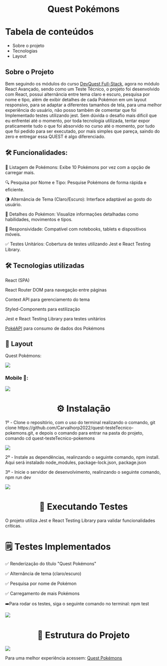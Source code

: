 <h1 align="center">Quest Pokémons</h1>

Tabela de conteúdos
=================

   * Sobre o projeto
   * Tecnologias
   * Layout
## Sobre o Projeto

<p>Bem seguindo os módulos do curso <a  href=https://evento.devemdobro.com/matriculas-abertas/ target="_blank">DevQuest Full-Stack</a>, agora no módulo React Avançado, sendo como um Teste Técnico, o projeto foi desenvolvido com React, possui alternância entre tema claro e escuro, pesquisa por nome e tipo, além de exibir detalhes de cada Pokémon em um layout responsivo, para se adaptar a diferentes tamanhos de tela, para uma melhor experiência do usuário, não posso também de comentar que foi Implementado testes utilizando jest. Sem dúvida o desafio mais dificil que eu enfrentei até o momento, por toda tecnologia utilizada, tentar expor praticamente tudo o que foi absorvido no curso até o momento, por tudo que foi pedido para ser executado, por mais simples que pareça, saindo do zero e entregar essa QUEST é algo diferenciado.</p>

## 🛠 Funcionalidades:

<p>📜 Listagem de Pokémons: Exibe 10 Pokémons por vez com a opção de carregar mais.</p>

<p>🔍 Pesquisa por Nome e Tipo: Pesquise Pokémons de forma rápida e eficiente.</p>

<p>🌗 Alternância de Tema (Claro/Escuro): Interface adaptável ao gosto do usuário.</p>

<p>📄 Detalhes do Pokémon: Visualize informações detalhadas como habilidades, movimentos e tipos.</p>

<p>📱 Responsividade: Compatível com notebooks, tablets e dispositivos móveis.</p>

<p>✅ Testes Unitários: Cobertura de testes utilizando Jest e React Testing Library.</p>


## 🛠 Tecnologias utilizadas

<p>React (SPA)</p>

<p>React Router DOM para navegação entre páginas</p>

<p>Context API para gerenciamento do tema</p>

<p>Styled-Components para estilização</p>

<p>Jest e React Testing Library para testes unitários</p>

<a  href=https://pokeapi.co/ target="_blank">PokéAPI</a> para consumo de dados dos Pokémons


## 🎨 Layout

<p>Quest Pokémons:</p>
<img src="./src/images/Pokemons.gif">




### Mobile 📱:

<img src="./src/images/PokemonsMobile.gif">


<h1 align="center">⚙️ Instalação</h1>
<p>1º - Clone o repositório, com o uso do terminal realizando o comando, git clone https://github.com/Carvalhorp2022/quest-testeTecnico-pokemons.git, e depois o comando para entrar na pasta do projeto, comando cd quest-testeTecnico-pokemons</p>
<img src="./src/images/terminalClone.png.png">

<p>2º - Instale as dependências, realinzando o seguinte comando, npm install. Aqui será instalado node_modules, package-lock.json, package.json</p>

<p>3º - Inicie o servidor de desenvolvimento, realinzando o seguinte comando, npm run dev</p>
<img src="./src/images/terminalIniciarServidor.png">

<h1 align="center">🧪 Executando Testes</h1>

<p>O projeto utiliza Jest e React Testing Library para validar funcionalidades críticas.</p>

<h1>🗒️ Testes Implementados</h1>

<p>✅ Renderização do título "Quest Pokémons"</p>

<p>✅ Alternância de tema (claro/escuro)</p>

<p>✅ Pesquisa por nome de Pokémon</p>

<p>✅ Carregamento de mais Pokémons</p>

<p>➡️Para rodar os testes, siga o seguinte comando no terminal: npm test </p>
<img src="./src/images/rodarTeste.png">

<h1 align="center">📂 Estrutura do Projeto</h1>
<img src="./src/images/estruturaProjeto.png">


<p >Para uma melhor experiência acessem:
      <a  href=https://carvalhorp2022.github.io/quest-testeTecnico-pokemons/ target="_blank">Quest Pokémons</a>
</p>

